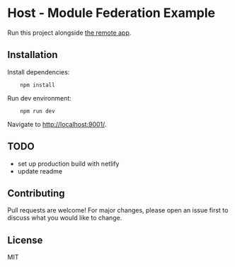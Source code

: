 # Host - Module Federation Example

Run this project alongside [the remote app](https://github.com/waldronmatt/remote-module-federation-example).

## Installation

Install dependencies:

        npm install

Run dev environment:

        npm run dev

Navigate to [http://localhost:9001/](http://localhost:9001/).

## TODO

- set up production build with netlify
- update readme

## Contributing

Pull requests are welcome! For major changes, please open an issue first to discuss what you would like to change.

## License

MIT
